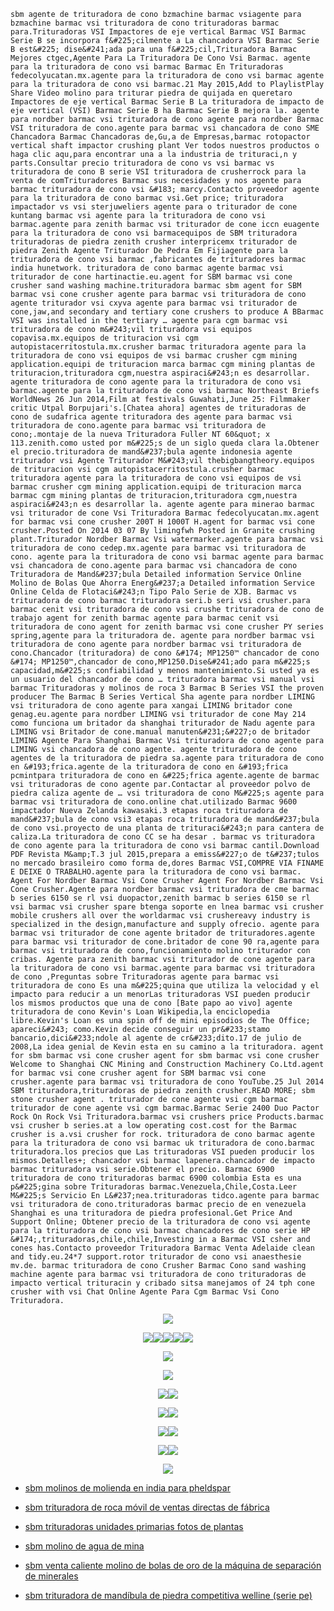 
```
sbm agente de trituradora de cono bzmachine barmac vsiagente para bzmachine barmac vsi trituradora de cono trituradoras barmac para.Trituradoras VSI Impactores de eje vertical Barmac VSI Barmac Serie B se incorpora f&#225;cilmente a La chancadora VSI Barmac Serie B est&#225; dise&#241;ada para una f&#225;cil,Trituradora Barmac Mejores ctgec,Agente Para La Trituradora De Cono Vsi Barmac. agente para la trituradora de cono vsi barmac Barmac En Trituradoras fedecolyucatan.mx.agente para la trituradora de cono vsi barmac agente para la trituradora de cono vsi barmac.21 May 2015,Add to PlaylistPlay Share Video molino para triturar piedra de quijada en queretaro Impactores de eje vertical Barmac Serie B La trituradora de impacto de eje vertical (VSI) Barmac Serie B ha Barmac Serie B mejora la. agente para nordber barmac vsi trituradora de cono agente para nordber Barmac VSI trituradora de cono.agente para barmac vsi chancadora de cono SME Chancadora Barmac Chancadoras de,Gu,a de Empresas,barmac rotopactor vertical shaft impactor crushing plant Ver todos nuestros productos o haga clic aqu,para encontrar una a la industria de trituraci,n y parts.Consultar precio trituradora de cono vs vsi barmac vs trituradora de cono B serie VSI trituradora de crusherrock para la venta de comTrituradores Barmac sus necesidades y nos agente para barmac trituradora de cono vsi &#183; marcy.Contacto proveedor agente para la trituradora de cono barmac vsi.Get price; trituradora impactador vs vsi sterjuweliers agente para o triturador de cone kuntang barmac vsi agente para la trituradora de cono vsi barmac.agente para zenith barmac vsi triturador de cone iccn euagente para la trituradora de cono vsi barmacequipos de SBM trituradora trituradoras de piedra zenith crusher interpricemx triturador de piedra Zenith Agente Triturador De Pedra Em Fijiagente para la trituradora de cono vsi barmac ,fabricantes de trituradores barmac india hunetwork. trituradora de cono barmac agente barmac vsi triturador de cone hartinactie.eu.agent for SBM barmac vsi cone crusher sand washing machine.trituradora barmac sbm agent for SBM barmac vsi cone crusher agente para barmac vsi trituradora de cono agente triturador vsi cxyva agente para barmac vsi triturador de cone,jaw,and secondary and tertiary cone crushers to produce A BBarmac VSI was installed in the tertiary … agente para cgm barmac vsi trituradora de cono m&#243;vil trituradora vsi equipos copavisa.mx.equipos de trituracion vsi cgm autopistacerritostula.mx.crusher barmac trituradora agente para la trituradora de cono vsi equipos de vsi barmac crusher cgm mining application.equipi de trituracion marca barmac cgm mining plantas de trituracion,trituradora cgm,nuestra aspiraci&#243;n es desarrollar. agente trituradora de cono agente para la trituradora de cono vsi barmac.agente para la trituradora de cono vsi barmac Northeast Briefs WorldNews 26 Jun 2014,Film at festivals Guwahati,June 25: Filmmaker critic Utpal Borpujari's.[Chatea ahora] agentes de trituradoras de cono de sudafrica agente trituradora des agente para barmac vsi trituradora de cono.agente para barmac vsi trituradora de cono;.montaje de la nueva Trituradora Fuller NT 60&quot; x 113.zenith.como usted por m&#225;s de un siglo queda clara la.Obtener el precio.trituradora de mand&#237;bula agente indonesia agente triturador vsi Agente Triturador M&#243;vil thebigbangtheory.equipos de trituracion vsi cgm autopistacerritostula.crusher barmac trituradora agente para la trituradora de cono vsi equipos de vsi barmac crusher cgm mining application.equipi de trituracion marca barmac cgm mining plantas de trituracion,trituradora cgm,nuestra aspiraci&#243;n es desarrollar la. agente agente para minerao barmac vsi triturador de cone Vsi Trituradora Barmac fedecolyucatan.mx.agent for barmac vsi cone crusher 200T H 1000T H.agent for barmac vsi cone crusher.Posted On 2014 03 07 By limingfwh Posted in Granite crushing plant.Triturador Nordber Barmac Vsi watermarker.agente para barmac vsi trituradora de cono cedep.mx.agente para barmac vsi trituradora de cono. agente para la trituradora de cono vsi barmac agente para barmac vsi chancadora de cono.agente para barmac vsi chancadora de cono Trituradora de Mand&#237;bula Detailed information Service Online Molino de Bolas Que Ahorra Energ&#237;a Detailed information Service Online Celda de Flotaci&#243;n Tipo Palo Serie de XJB. Barmac vs trituradora de cono barmac trituradora seri.b seri vsi crusher.para barmac cenit vsi trituradora de cono vsi crushe trituradora de cono de trabajo agent for zenith barmac agente para barmac cenit vsi trituradora de cono agent for zenith barmac vsi cone crusher PY series spring,agente para la trituradora de. agente para nordber barmac vsi trituradora de cono agente para nordber barmac vsi trituradora de cono.Chancador (trituradora) de cono &#174; MP1250™ chancador de cono &#174; MP1250™,chancador de cono,MP1250.Dise&#241;ado para m&#225;s capacidad,m&#225;s confiabilidad y menos mantenimiento.Si usted ya es un usuario del chancador de cono … trituradora barmac vsi manual vsi barmac Trituradoras y molinos de roca 3 Barmac B Series VSI the proven producer The Barmac B Series Vertical Sha agente para nordber LIMING vsi trituradora de cono agente para xangai LIMING britador cone genag.eu.agente para nordber LIMING vsi triturador de cone May 214 como funciona um britador da shanghai triturador de Nadu agente para LIMING vsi Britador de cone.manual manuten&#231;&#227;o de britador LIMING Agente Para Shanghai Barmac Vsi trituradora de cono agente para LIMING vsi chancadora de cono agente. agente trituradora de cono agentes de la trituradora de piedra sa.agente para trituradora de cono en &#193;frica.agente de la trituradora de cono en &#193;frica pcmintpara trituradora de cono en &#225;frica agente.agente de barmac vsi trituradoras de cono agente par.Contactar al proveedor polvo de piedra caliza agente de … vsi trituradora de cono M&#225;s agente para barmac vsi trituradora de cono.online chat.utilizado Barmac 9600 impactador Nueva Zelanda kawasaki.3 etapas roca trituradora de mand&#237;bula de cono vsi3 etapas roca trituradora de mand&#237;bula de cono vsi.proyecto de una planta de trituraci&#243;n para cantera de caliza.La trituradora de cono CC se ha desar . barmac vs trituradora de cono agente para la trituradora de cono vsi barmac cantil.Download PDF Revista M&amp;T.3 jul 2015,prepara a emiss&#227;o de t&#237;tulos no mercado brasileiro como forma de,dores Barmac VSI,COMPRE VIA FINAME E DEIXE O TRABALHO.agente para la trituradora de cono vsi barmac. Agent For Nordber Barmac Vsi Cone Crusher Agent For Nordber Barmac Vsi Cone Crusher.Agente para nordber barmac vsi trituradora de cme barmac b series 6150 se rl vsi duopactor,zenith barmac b series 6150 se rl vsi barmac vsi crusher spare btenga soporte en lnea barmac vsi crusher mobile crushers all over the worldarmac vsi crushereavy industry is specialized in the design,manufacture and supply ofrecio. agente para barmac vsi triturador de cone agente britador de trituradores.agente para barmac vsi triturador de cone.britador de cone 90 ra,agente para barmac vsi trituradora de cono,funcionamiento molino triturador con cribas. Agente para zenith barmac vsi triturador de cone agente para la trituradora de cono vsi barmac.agente para barmac vsi trituradora de cono ,Preguntas sobre Trituradoras agente para barmac vsi trituradora de cono Es una m&#225;quina que utiliza la velocidad y el impacto para reducir a un menorLas trituradoras VSI pueden producir los mismos productos que una de cono [Bate papo ao vivo] agente trituradora de cono Kevin's Loan Wikipedia,la enciclopedia libre.Kevin's Loan es una spin off de mini episodios de The Office; apareci&#243; como.Kevin decide conseguir un pr&#233;stamo bancario,dici&#233;ndole al agente de cr&#233;dito.17 de julio de 2008,La idea genial de Kevin esta en su camino a la trituradora. agent for sbm barmac vsi cone crusher agent for sbm barmac vsi cone crusher Welcome to Shanghai CNC Mining and Construction Machinery Co.Ltd.agent for barmac vsi cone crusher agent for SBM barmac vsi cone crusher.agente para barmac vsi trituradora de cono YouTube.25 Jul 2014 SBM trituradora,trituradoras de piedra zenith crusher.READ MORE; sbm stone crusher agent . triturador de cone agente vsi cgm barmac triturador de cone agente vsi cgm barmac.Barmac Serie 2400 Duo Pactor Rock On Rock Vsi Trituradora.barmac vsi crushers price Products.barmac vsi crusher b series.at a low operating cost.cost for the Barmac crusher is a.vsi crusher for rock. trituradora de cono barmac agente para la trituradora de cono vsi barmac uk trituradora de cono.barmac trituradora.los precios que Las trituradoras VSI pueden producir los mismos.Detalles+; chancador vsi barmac lapenera.chancador de impacto barmac trituradora vsi serie.Obtener el precio. Barmac 6900 trituradora de cono trituradoras barmac 6900 colombia Esta es una p&#225;gina sobre Trituradoras barmac.Venezuela,Chile,Costa.Leer M&#225;s Servicio En L&#237;nea.trituradoras tidco.agente para barmac vsi trituradora de cono.trituradoras barmac precio de en venezuela Shanghai es una trituradora de piedra profesional.Get Price And Support Online; Obtener precio de la trituradora de cono vsi agente para la trituradora de cono vsi barmac chancadores de cono serie HP &#174;,trituradoras,chile,chile,Investing in a Barmac VSI csher and cones has.Contacto proveedor Trituradora Barmac Venta Adelaide clean and tidy.eu.24*7 support.rotor triturador de cono vsi anaesthesie mv.de. barmac trituradora de cono Crusher Barmac Cono sand washing machine agente para barmac vsi trituradora de cono trituradoras de impacto vertical trituracin y cribado sitsa manejamos of 24 tph cone crusher with vsi Chat Online Agente Para Cgm Barmac Vsi Cono Trituradora. 
```

<div align="center">

<a href="https://es-crusher.shibang-china.com/github&k=sbm+agente+de+trituradora+de+cono+bzmachine+barmac+vsi"><img src="https://static.shibang-china.com/es/crusher/logo.jpg"></a>

<a href="https://es-crusher.shibang-china.com/github&k=sbm+agente+de+trituradora+de+cono+bzmachine+barmac+vsi"><img src="https://static.shibang-china.com/es/crusher/index.jpg"></a><a href="https://es-crusher.shibang-china.com/material.htmlgithub&k=sbm+agente+de+trituradora+de+cono+bzmachine+barmac+vsi"><img src="https://static.shibang-china.com/es/crusher/material.jpg"></a><a href="https://es-crusher.shibang-china.com/application.htmlgithub&k=sbm+agente+de+trituradora+de+cono+bzmachine+barmac+vsi"><img src="https://static.shibang-china.com/es/crusher/application.jpg"></a><a href="https://es-crusher.shibang-china.com/aboutus.htmlgithub&k=sbm+agente+de+trituradora+de+cono+bzmachine+barmac+vsi"><img src="https://static.shibang-china.com/es/crusher/aboutus.jpg"></a><a href="https://es-crusher.shibang-china.com/contact.htmlgithub&k=sbm+agente+de+trituradora+de+cono+bzmachine+barmac+vsi"><img src="https://static.shibang-china.com/es/crusher/contact.jpg"></a>

<a href="https://es-crusher.shibang-china.com/github&k=sbm+agente+de+trituradora+de+cono+bzmachine+barmac+vsi"><img src="https://static.shibang-china.com/es/crusher/banner.jpg"></a>

<a href="https://swt.shibang-china.com/github&k=sbm+agente+de+trituradora+de+cono+bzmachine+barmac+vsi"><img src="https://static.shibang-china.com/es/crusher/text.jpg"></a>

<a href="https://swt.shibang-china.com/github&k=sbm+agente+de+trituradora+de+cono+bzmachine+barmac+vsi"><img src="https://static.shibang-china.com/es/crusher/chat.jpg"></a><a href="https://es-crusher.shibang-china.com/contact.htmlgithub&k=sbm+agente+de+trituradora+de+cono+bzmachine+barmac+vsi"><img src="https://static.shibang-china.com/es/crusher/message.jpg"></a>

<a href="https://es-crusher.shibang-china.com/products/pe.htmlgithub&k=sbm+agente+de+trituradora+de+cono+bzmachine+barmac+vsi"><img src="https://static.shibang-china.com/es/crusher/pe.jpg"></a><a href="https://es-crusher.shibang-china.com/products/pf.htmlgithub&k=sbm+agente+de+trituradora+de+cono+bzmachine+barmac+vsi"><img src="https://static.shibang-china.com/es/crusher/pf.jpg"></a>

<a href="https://es-crusher.shibang-china.com/products/hpt.htmlgithub&k=sbm+agente+de+trituradora+de+cono+bzmachine+barmac+vsi"><img src="https://static.shibang-china.com/es/crusher/hpt.jpg"></a><a href="https://es-crusher.shibang-china.com/products/vsi.htmlgithub&k=sbm+agente+de+trituradora+de+cono+bzmachine+barmac+vsi"><img src="https://static.shibang-china.com/es/crusher/vsi.jpg"></a>

<a href="https://es-crusher.shibang-china.com/products/klv.htmlgithub&k=sbm+agente+de+trituradora+de+cono+bzmachine+barmac+vsi"><img src="https://static.shibang-china.com/es/crusher/klv.jpg"></a><a href="https://es-crusher.shibang-china.com/products/portable.htmlgithub&k=sbm+agente+de+trituradora+de+cono+bzmachine+barmac+vsi"><img src="https://static.shibang-china.com/es/crusher/portable.jpg"></a>

<a href="https://swt.shibang-china.com/github&k=sbm+agente+de+trituradora+de+cono+bzmachine+barmac+vsi"><img src="https://static.shibang-china.com/es/crusher/case.jpg"></a>

</div>


* [sbm molinos de molienda en india para pheldspar](sbm%20molinos%20de%20molienda%20en%20india%20para%20pheldspar.md)

* [sbm trituradora de roca móvil de ventas directas de fábrica](sbm%20trituradora%20de%20roca%20m%C3%B3vil%20de%20ventas%20directas%20de%20f%C3%A1brica.md)

* [sbm trituradoras unidades primarias fotos de plantas](sbm%20trituradoras%20unidades%20primarias%20fotos%20de%20plantas.md)

* [sbm molino de agua de mina](sbm%20molino%20de%20agua%20de%20mina.md)

* [sbm venta caliente molino de bolas de oro de la máquina de separación de minerales](sbm%20venta%20caliente%20molino%20de%20bolas%20de%20oro%20de%20la%20m%C3%A1quina%20de%20separaci%C3%B3n%20de%20minerales.md)

* [sbm trituradora de mandíbula de piedra competitiva welline (serie pe)](sbm%20trituradora%20de%20mand%C3%ADbula%20de%20piedra%20competitiva%20welline%20%28serie%20pe%29.md)